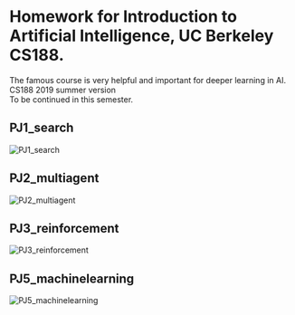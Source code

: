 # Homework for Introduction to Artificial Intelligence, UC Berkeley CS188.  
The famous course is very helpful and important for deeper learning in AI.
CS188 2019 summer version  
To be continued in this semester.  

## PJ1_search  
![PJ1_search](https://github.com/WilliamLambertCN/CS188-Homework/blob/master/Screenshot/PJ1_Search.png)

## PJ2_multiagent  
![PJ2_multiagent](https://github.com/WilliamLambertCN/CS188-Homework/blob/master/Screenshot/PJ2_MultiAgentSearch.png)

## PJ3_reinforcement  
![PJ3_reinforcement](https://github.com/WilliamLambertCN/CS188-Homework/blob/master/Screenshot/PJ3_ReinforcementLearning.png)

## PJ5_machinelearning  
![PJ5_machinelearning ](https://github.com/WilliamLambertCN/CS188-Homework/blob/master/Screenshot/PJ5_MachineLearning.png)
